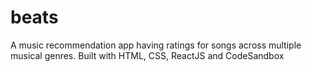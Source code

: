# beats
A music recommendation app having ratings for songs across multiple musical genres.
Built with HTML, CSS, ReactJS and CodeSandbox
